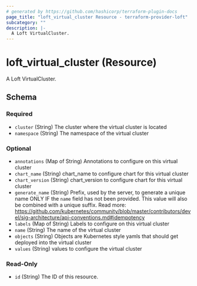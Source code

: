 ```yaml
---
# generated by https://github.com/hashicorp/terraform-plugin-docs
page_title: "loft_virtual_cluster Resource - terraform-provider-loft"
subcategory: ""
description: |-
  A Loft VirtualCluster.
---
```


# loft_virtual_cluster (Resource)

A Loft VirtualCluster.



<!-- schema generated by tfplugindocs -->
## Schema

### Required

- `cluster` (String) The cluster where the virtual cluster is located
- `namespace` (String) The namespace of the virtual cluster

### Optional

- `annotations` (Map of String) Annotations to configure on this virtual cluster
- `chart_name` (String) chart_name to configure chart for this virtual cluster
- `chart_version` (String) chart_version to configure chart for this virtual cluster
- `generate_name` (String) Prefix, used by the server, to generate a unique name ONLY IF the `name` field has not been provided. This value will also be combined with a unique suffix. Read more: https://github.com/kubernetes/community/blob/master/contributors/devel/sig-architecture/api-conventions.md#idempotency
- `labels` (Map of String) Labels to configure on this virtual cluster
- `name` (String) The name of the virtual cluster
- `objects` (String) Objects are Kubernetes style yamls that should get deployed into the virtual cluster
- `values` (String) values to configure the virtual cluster

### Read-Only

- `id` (String) The ID of this resource.


